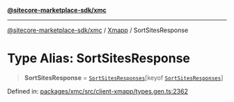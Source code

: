 [**@sitecore-marketplace-sdk/xmc**](../../../../README.md)

***

[@sitecore-marketplace-sdk/xmc](../../../../README.md) / [Xmapp](../README.md) / SortSitesResponse

# Type Alias: SortSitesResponse

> **SortSitesResponse** = [`SortSitesResponses`](SortSitesResponses.md)\[keyof [`SortSitesResponses`](SortSitesResponses.md)\]

Defined in: [packages/xmc/src/client-xmapp/types.gen.ts:2362](https://github.com/Sitecore/marketplace-sdk/blob/main/packages/xmc/src/client-xmapp/types.gen.ts#L2362)

